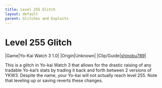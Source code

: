 ```yaml
---
title: Level 255 Glitch
layout: default
parent: Glitches and Exploits
---
```


# Level 255 Glitch

|Game|Yo-Kai Watch 3 1.0|
|Origin|Unknown|
|Clip/Guide|[shinobu789](https://youtube.com/watch?v=_KPGdCup2LI)|

This is a glitch in Yo-kai Watch 3 that allows for the drastic raising of any tradable Yo-kai’s stats by trading it back and forth between 2 versions of YKW3. Despite the name, your Yo-kai will not actually reach level 255. Note that leveling up or saving reverts these changes.
